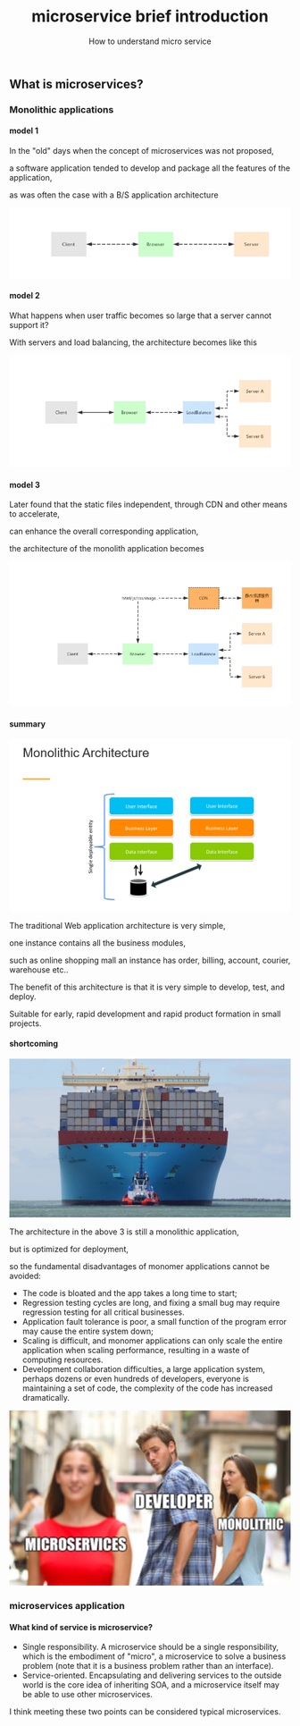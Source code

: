 ﻿---
layout: post
title: microservice brief introduction
subtitle: How to understand micro service
tags: [technology]
comments: true
---


## What is microservices?


### Monolithic applications

#### model 1

In the "old" days when the concept of microservices was not proposed, 

a software application tended to develop and package all the features of the application, 

as was often the case with a B/S application architecture

![Crepe](/img/microservice/p001.png)

#### model 2

What happens when user traffic becomes so large that a server cannot support it? 

With servers and load balancing, the architecture becomes like this

![Crepe](/img/microservice/p002.png)

#### model 3

Later found that the static files independent, through CDN and other means to accelerate, 

can enhance the overall corresponding application, 

the architecture of the monolith application becomes

![Crepe](/img/microservice/p003.png)

#### summary

![Crepe](/img/microservice/p004.png)

The traditional Web application architecture is very simple, 

one instance contains all the business modules, 

such as online shopping mall an instance has order, billing, account, courier, warehouse etc.. 

The benefit of this architecture is that it is very simple to develop, test, and deploy. 

Suitable for early, rapid development and rapid product formation in small projects.

#### shortcoming

![Crepe](/img/microservice/p005.png)

The architecture in the above 3 is still a monolithic application, 

but is optimized for deployment, 

so the fundamental disadvantages of monomer applications cannot be avoided:

  - The code is bloated and the app takes a long time to start;
  - Regression testing cycles are long, and fixing a small bug may require regression testing for all critical businesses.
  - Application fault tolerance is poor, a small function of the program error may cause the entire system down;
  - Scaling is difficult, and monomer applications can only scale the entire application when scaling performance, resulting in a waste of computing resources.
  - Development collaboration difficulties, a large application system, perhaps dozens or even hundreds of developers, everyone is maintaining a set of code, the complexity of the code has increased dramatically.


![Crepe](/img/microservice/p006.png)

### microservices application

#### What kind of service is microservice?

  - Single responsibility. A microservice should be a single responsibility, which is the embodiment of "micro", a microservice to solve a business problem (note that it is a business problem rather than an interface).
  - Service-oriented. Encapsulating and delivering services to the outside world is the core idea of inheriting SOA, and a microservice itself may be able to use other microservices.

I think meeting these two points can be considered typical microservices.


